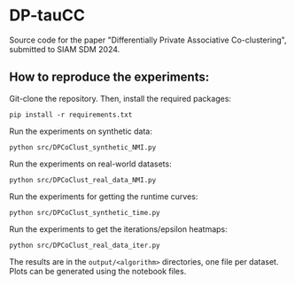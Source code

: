 # DP-tauCC
Source code for the paper "Differentially Private Associative Co-clustering", submitted to SIAM SDM 2024.

## How to reproduce the experiments:

Git-clone the repository. Then, install the required packages:

```
pip install -r requirements.txt
```

Run the experiments on synthetic data:

```
python src/DPCoClust_synthetic_NMI.py
```

Run the experiments on real-world datasets:

```
python src/DPCoClust_real_data_NMI.py
```

Run the experiments for getting the runtime curves:

```
python src/DPCoClust_synthetic_time.py
```

Run the experiments to get the iterations/epsilon heatmaps:

```
python src/DPCoClust_real_data_iter.py
```

The results are in the <code>output/\<algorithm\></code> directories, one file per dataset. Plots can be generated using the notebook files.